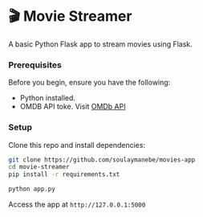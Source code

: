 # 🎬 Movie Streamer

A basic Python Flask app to stream movies using Flask.

### Prerequisites

Before you begin, ensure you have the following:

- Python installed.
- OMDB API toke. Visit [OMDb API](https://www.omdbapi.com/apikey.aspx)

### Setup

Clone this repo and install dependencies:

```bash
git clone https://github.com/soulaymanebe/movies-app
cd movie-streamer
pip install -r requirements.txt
```

```bash
python app.py
```

Access the app at `http://127.0.0.1:5000`
